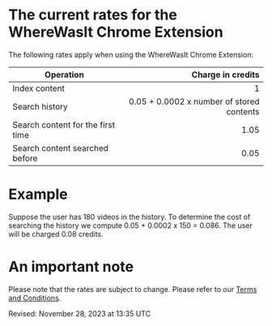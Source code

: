 # The current rates for the WhereWasIt Chrome Extension
The following rates apply when using the WhereWasIt Chrome Extension:

| Operation                         | Charge in credits                         |
|-----------------------------------|------------------------------------------:|
| Index content                     |                                         1 |
| Search history                    | 0.05 + 0.0002 x number of stored contents |
| Search content for the first time | 1.05                                      |
| Search content searched before    | 0.05                                      |

# Example
Suppose the user has 180 videos in the history. To determine the cost of searching the history we compute 0.05 + 0.0002 x 150 = 0.086. The user will be charged 0.08 credits.

# An important note
Please note that the rates are subject to change. Please refer to our [Terms and Conditions](https://github.com/wherewasit/terms#1-free-and-purchased-credits).

Revised: November 28, 2023 at 13:35 UTC
